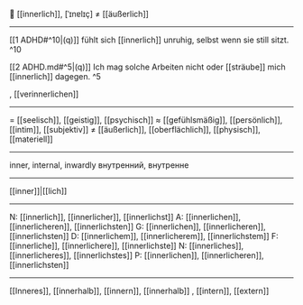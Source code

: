🧠 [[innerlich]], [ˈɪnɐlɪç] ≠ [[äußerlich]]

---
[[1 ADHD#^10|(q)]] fühlt sich [[innerlich]] unruhig, selbst wenn sie still sitzt. ^10

[[2 ADHD.md#^5|(q)]] Ich mag solche Arbeiten nicht oder [[sträube]] mich [[innerlich]] dagegen. ^5

, [[verinnerlichen]]

---
= [[seelisch]], [[geistig]], [[psychisch]]
≈ [[gefühlsmäßig]], [[persönlich]], [[intim]], [[subjektiv]]
≠ [[äußerlich]], [[oberflächlich]], [[physisch]], [[materiell]]

---
inner, internal, inwardly
внутренний, внутренне

---
[[inner]]|[[lich]]

---
N: [[innerlich]], [[innerlicher]], [[innerlichst]]
A: [[innerlichen]], [[innerlicheren]], [[innerlichsten]]
G: [[innerlichen]], [[innerlicheren]], [[innerlichsten]]
D: [[innerlichem]], [[innerlicherem]], [[innerlichstem]]
F: [[innerliche]], [[innerlichere]], [[innerlichste]]
N: [[innerliches]], [[innerlicheres]], [[innerlichstes]]
P: [[innerlichen]], [[innerlicheren]], [[innerlichsten]]

---
[[Inneres]], [[innerhalb]], [[innern]], [[innerhalb]]
, [[intern]], [[extern]]